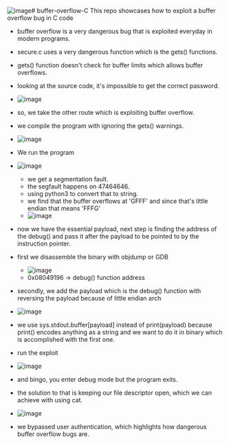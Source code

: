 ![image](https://github.com/user-attachments/assets/745fbc2f-cf89-42e1-861b-40e664b18add)# buffer-overflow-C
This repo showcases how to exploit a buffer overflow bug in C code


- buffer overflow is a very dangerous bug that is exploited everyday in modern programs.
- secure.c uses a very dangerous function which is the gets() functions.
- gets() function doesn't check for buffer limits which allows buffer overflows.

- looking at the source code, it's impossible to get the correct password. 
- ![image](https://github.com/user-attachments/assets/06e7c84c-f5c1-40ca-bb60-febf24b6f290)
- so, we take the other route which is exploiting buffer overflow.
- we compile the program with ignoring the gets() warnings.
- ![image](https://github.com/user-attachments/assets/8ae893f2-bc21-496f-9742-123247daab19)

- We run the program
- ![image](https://github.com/user-attachments/assets/4b648cd0-ef79-45dd-a256-9b458a25159b)
  - we get a segmentation fault.
  - the segfault happens on 47464646.
  - using python3 to convert that to string.
  - we find that the buffer overflows at 'GFFF' and since that's little endian that means 'FFFG'
  - ![image](https://github.com/user-attachments/assets/51b82ca1-891f-4d95-8a97-98491463b944)

- now we have the essential payload, next step is finding the address of the debug() and pass it after the payload to be pointed to by the instruction pointer.

- first we disassemble the binary with objdump or GDB
  - ![image](https://github.com/user-attachments/assets/cee119a4-31b7-4124-a16b-3faf6ddcc9ec)
  - 0x08049196 -> debug() function address

- secondly, we add the payload which is the debug() function with reversing the payload because of little endian arch
- ![image](https://github.com/user-attachments/assets/28da9ac3-48b5-4247-bd2d-882754a6c8ef)

- we use sys.stdout.buffer[payload] instead of print(payload) because print() encodes anything as a string and we want to do it in binary which is accomplished with the first one.
- run the exploit
- ![image](https://github.com/user-attachments/assets/afc375f3-fb2c-4a10-b422-777004d962b7)
- and bingo, you enter debug mode but the program exits.
- the solution to that is keeping our file descriptor open, which we can achieve with using cat.
- ![image](https://github.com/user-attachments/assets/135fdb78-063f-45c6-9007-2c3d15c32209)
- we bypassed user authentication, which highlights how dangerous buffer overflow bugs are.
